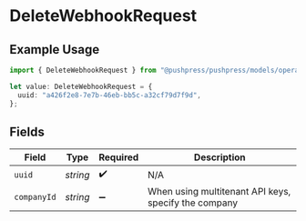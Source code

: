 # DeleteWebhookRequest

## Example Usage

```typescript
import { DeleteWebhookRequest } from "@pushpress/pushpress/models/operations";

let value: DeleteWebhookRequest = {
  uuid: "a426f2e8-7e7b-46eb-bb5c-a32cf79d7f9d",
};
```

## Fields

| Field                                                | Type                                                 | Required                                             | Description                                          |
| ---------------------------------------------------- | ---------------------------------------------------- | ---------------------------------------------------- | ---------------------------------------------------- |
| `uuid`                                               | *string*                                             | :heavy_check_mark:                                   | N/A                                                  |
| `companyId`                                          | *string*                                             | :heavy_minus_sign:                                   | When using multitenant API keys, specify the company |